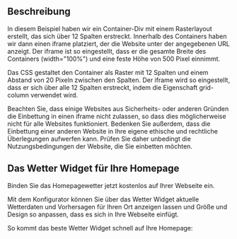 ## Beschreibung

In diesem Beispiel haben wir ein Container-Div mit einem Rasterlayout erstellt, das sich über 12 Spalten erstreckt. Innerhalb des Containers haben wir dann einen iframe platziert, der die Website unter der angegebenen URL anzeigt. Der iframe ist so eingestellt, dass er die gesamte Breite des Containers (width="100%") und eine feste Höhe von 500 Pixel einnimmt.

Das CSS gestaltet den Container als Raster mit 12 Spalten und einem Abstand von 20 Pixeln zwischen den Spalten. Der iframe wird so eingestellt, dass er sich über alle 12 Spalten erstreckt, indem die Eigenschaft grid-column verwendet wird.

Beachten Sie, dass einige Websites aus Sicherheits- oder anderen Gründen die Einbettung in einen iframe nicht zulassen, so dass dies möglicherweise nicht für alle Websites funktioniert. Bedenken Sie außerdem, dass die Einbettung einer anderen Website in Ihre eigene ethische und rechtliche Überlegungen aufwerfen kann. Prüfen Sie daher unbedingt die Nutzungsbedingungen der Website, die Sie einbetten möchten.



## Das Wetter Widget für Ihre Homepage
Binden Sie das Homepagewetter jetzt kostenlos auf Ihrer Webseite ein.

Mit dem Konfigurator können Sie über das Wetter Widget aktuelle Wetterdaten und Vorhersagen für Ihren Ort anzeigen lassen und Größe und Design so anpassen, dass es sich in Ihre Webseite einfügt.

So kommt das beste Wetter Widget schnell auf Ihre Homepage: